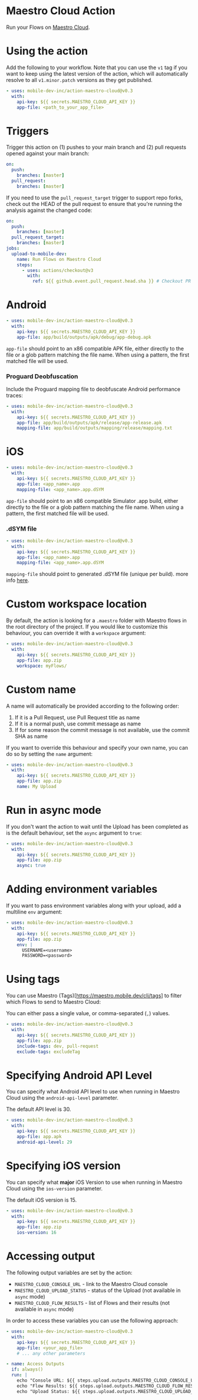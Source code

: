 # Maestro Cloud Action

Run your Flows on [Maestro Cloud](https://cloud.mobile.dev).

# Using the action

Add the following to your workflow. Note that you can use the `v1` tag if you want to keep using the latest version of the action, which will automatically resolve to all `v1.minor.patch` versions as they get published.

```yaml
- uses: mobile-dev-inc/action-maestro-cloud@v0.3
  with:
    api-key: ${{ secrets.MAESTRO_CLOUD_API_KEY }}
    app-file: <path_to_your_app_file>
```

# Triggers

Trigger this action on (1) pushes to your main branch and (2) pull requests opened against your main branch:

```yaml
on:
  push:
    branches: [master]
  pull_request:
    branches: [master]
```

If you need to use the `pull_request_target` trigger to support repo forks, check out the HEAD of the pull request to ensure that you're running the analysis against the changed code:

```yaml
on:
  push:
    branches: [master]
  pull_request_target:
    branches: [master]
jobs:
  upload-to-mobile-dev:
    name: Run Flows on Maestro Cloud
    steps:
      - uses: actions/checkout@v3
        with:
          ref: ${{ github.event.pull_request.head.sha }} # Checkout PR HEAD
```

# Android

```yaml
- uses: mobile-dev-inc/action-maestro-cloud@v0.3
  with:
    api-key: ${{ secrets.MAESTRO_CLOUD_API_KEY }}
    app-file: app/build/outputs/apk/debug/app-debug.apk
```

`app-file` should point to an x86 compatible APK file, either directly to the file or a glob pattern matching the file name. When using a pattern, the first matched file will be used.

### Proguard Deobfuscation

Include the Proguard mapping file to deobfuscate Android performance traces:

```yaml
- uses: mobile-dev-inc/action-maestro-cloud@v0.3
  with:
    api-key: ${{ secrets.MAESTRO_CLOUD_API_KEY }}
    app-file: app/build/outputs/apk/release/app-release.apk
    mapping-file: app/build/outputs/mapping/release/mapping.txt
```

# iOS

```yaml
- uses: mobile-dev-inc/action-maestro-cloud@v0.3
  with:
    api-key: ${{ secrets.MAESTRO_CLOUD_API_KEY }}
    app-file: <app_name>.app
    mapping-file: <app_name>.app.dSYM
```

`app-file` should point to an x86 compatible Simulator .app build, either directly to the file or a glob pattern matching the file name. When using a pattern, the first matched file will be used.

### .dSYM file

```yaml
- uses: mobile-dev-inc/action-maestro-cloud@v0.3
  with:
    api-key: ${{ secrets.MAESTRO_CLOUD_API_KEY }}
    app-file: <app_name>.app
    mapping-file: <app_name>.app.dSYM
```

`mapping-file` should point to generated .dSYM file (unique per build). more info [here](https://developer.apple.com/documentation/xcode/building-your-app-to-include-debugging-information).

# Custom workspace location

By default, the action is looking for a `.maestro` folder with Maestro flows in the root directory of the project. If you would like to customize this behaviour, you can override it with a `workspace` argument:

```yaml
- uses: mobile-dev-inc/action-maestro-cloud@v0.3
  with:
    api-key: ${{ secrets.MAESTRO_CLOUD_API_KEY }}
    app-file: app.zip
    workspace: myFlows/
```

# Custom name

A name will automatically be provided according to the following order:

1. If it is a Pull Request, use Pull Request title as name
2. If it is a normal push, use commit message as name
3. If for some reason the commit message is not available, use the commit SHA as name

If you want to override this behaviour and specify your own name, you can do so by setting the `name` argument:

```yaml
- uses: mobile-dev-inc/action-maestro-cloud@v0.3
  with:
    api-key: ${{ secrets.MAESTRO_CLOUD_API_KEY }}
    app-file: app.zip
    name: My Upload
```

# Run in async mode

If you don't want the action to wait until the Upload has been completed as is the default behaviour, set the `async` argument to `true`:

```yaml
- uses: mobile-dev-inc/action-maestro-cloud@v0.3
  with:
    api-key: ${{ secrets.MAESTRO_CLOUD_API_KEY }}
    app-file: app.zip
    async: true
```

# Adding environment variables

If you want to pass environment variables along with your upload, add a multiline `env` argument:

```yaml
- uses: mobile-dev-inc/action-maestro-cloud@v0.3
  with:
    api-key: ${{ secrets.MAESTRO_CLOUD_API_KEY }}
    app-file: app.zip
    env: |
      USERNAME=<username>
      PASSWORD=<password>
```

# Using tags

You can use Maestro (Tags)[https://maestro.mobile.dev/cli/tags] to filter which Flows to send to Maestro Cloud:

You can either pass a single value, or comma-separated (`,`) values.

```yaml
- uses: mobile-dev-inc/action-maestro-cloud@v0.3
  with:
    api-key: ${{ secrets.MAESTRO_CLOUD_API_KEY }}
    app-file: app.zip
    include-tags: dev, pull-request
    exclude-tags: excludeTag
```

# Specifying Android API Level

You can specify what Android API level to use when running in Maestro Cloud using the `android-api-level` parameter.

The default API level is 30.

```yaml
- uses: mobile-dev-inc/action-maestro-cloud@v0.3
  with:
    api-key: ${{ secrets.MAESTRO_CLOUD_API_KEY }}
    app-file: app.apk
    android-api-level: 29
```

# Specifying iOS version

You can specify what **major** iOS Version to use when running in Maestro Cloud using the `ios-version` parameter.

The default iOS version is 15.

```yaml
- uses: mobile-dev-inc/action-maestro-cloud@v0.3
  with:
    api-key: ${{ secrets.MAESTRO_CLOUD_API_KEY }}
    app-file: app.zip
    ios-version: 16
```

# Accessing output

The following output variables are set by the action:

- `MAESTRO_CLOUD_CONSOLE_URL` - link to the Maestro Cloud console
- `MAESTRO_CLOUD_UPLOAD_STATUS` - status of the Upload (not available in `async` mode)
- `MAESTRO_CLOUD_FLOW_RESULTS` - list of Flows and their results (not available in `async` mode)

In order to access these variables you can use the following approach:

```yaml
- uses: mobile-dev-inc/action-maestro-cloud@v0.3
  with:
    api-key: ${{ secrets.MAESTRO_CLOUD_API_KEY }}
    app-file: <your_app_file>
    # ... any other parameters

- name: Access Outputs
  if: always()
  run: |
    echo "Console URL: ${{ steps.upload.outputs.MAESTRO_CLOUD_CONSOLE_URL }}"
    echo "Flow Results: ${{ steps.upload.outputs.MAESTRO_CLOUD_FLOW_RESULTS }}"
    echo "Upload Status: ${{ steps.upload.outputs.MAESTRO_CLOUD_UPLOAD_STATUS }}"
```
